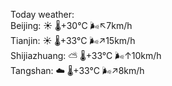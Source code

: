 Today weather:  
Beijing: ☀️   🌡️+30°C 🌬️↖7km/h  
Tianjin: ☀️   🌡️+33°C 🌬️↗15km/h  
Shijiazhuang: ⛅️  🌡️+33°C 🌬️↑10km/h  
Tangshan: ☁️   🌡️+33°C 🌬️↗8km/h  
